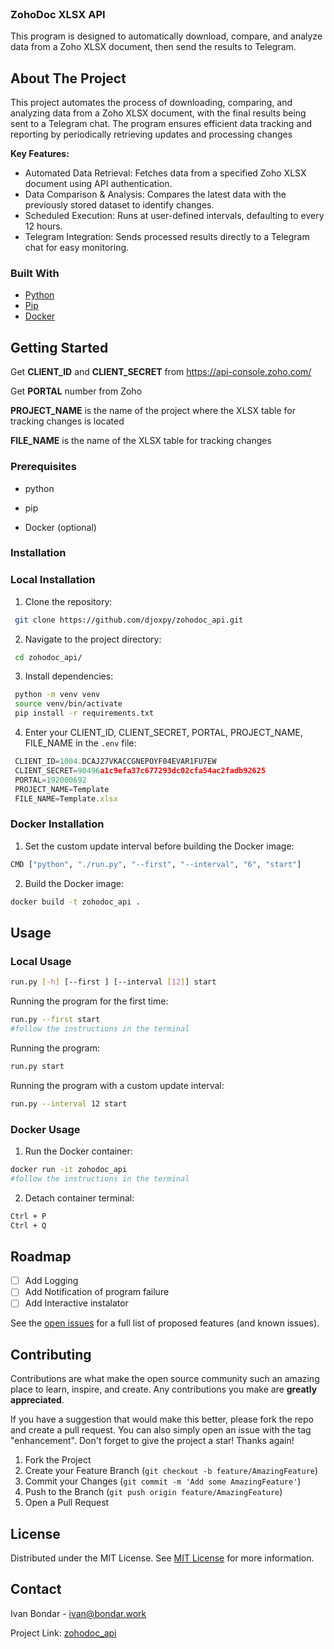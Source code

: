 
<br/>
<div>

<h3>ZohoDoc XLSX API</h3>
<p>
This program is designed to automatically download, compare, and analyze data from a Zoho XLSX document, then send the results to Telegram.


  


</p>
</div>

## About The Project

This project automates the process of downloading, comparing, and analyzing data from a Zoho XLSX document, with the final results being sent to a Telegram chat. The program ensures efficient data tracking and reporting by periodically retrieving updates and processing changes

<b>Key Features:</b>

- Automated Data Retrieval: Fetches data from a specified Zoho XLSX document using API authentication.
- Data Comparison & Analysis: Compares the latest data with the previously stored dataset to identify changes.
- Scheduled Execution: Runs at user-defined intervals, defaulting to every 12 hours.
- Telegram Integration: Sends processed results directly to a Telegram chat for easy monitoring.
### Built With

- [Python](https://www.python.org/)
- [Pip](https://pypi.org/project/pip/)
- [Docker](https://www.docker.com/)
## Getting Started

Get <b>CLIENT_ID</b> and <b>CLIENT_SECRET</b> from  https://api-console.zoho.com/

Get <b>PORTAL</b> number from Zoho

<b>PROJECT_NAME</b> is the name of the project where the XLSX table for tracking changes is located

<b>FILE_NAME</b> is the name of the XLSX table for tracking changes
### Prerequisites

- python

- pip

- Docker (optional)

### Installation

<h3>Local Installation</h3>

1. Clone the repository:
  ```sh
   git clone https://github.com/djoxpy/zohodoc_api.git
  ```
2. Navigate to the project directory:
  ```sh
   cd zohodoc_api/
  ```
3. Install dependencies:
  ```sh
   python -m venv venv
   source venv/bin/activate
   pip install -r requirements.txt
   ```
4. Enter your CLIENT_ID, CLIENT_SECRET, PORTAL, PROJECT_NAME, FILE_NAME in the `.env` file:
  ```js
   CLIENT_ID=1004.DCAJ27VKACCGNEPOYF04EVAR1FU7EW
   CLIENT_SECRET=90496a1c9efa37c677293dc02cfa54ac2fadb92625
   PORTAL=192000692
   PROJECT_NAME=Template
   FILE_NAME=Template.xlsx
  ```

<h3>Docker Installation</h3>

1. Set the custom update interval before building the Docker image:

  ```sh
  CMD ["python", "./run.py", "--first", "--interval", "6", "start"]
  ```

2.  Build the Docker image:
   ```sh
   docker build -t zohodoc_api .
   ```

## Usage

   <h3>Local Usage</h3>

   ```sh
   run.py [-h] [--first ] [--interval [12]] start
   ```
Running the program for the first time:
   ```sh
   run.py --first start
   #follow the instructions in the terminal
  ```

Running the program:
  ```sh
  run.py start
  ```
Running the program with a custom update interval:
  ```sh
  run.py --interval 12 start
  ```

 <h3>Docker Usage</h3>

1.  Run the Docker container:
   ```sh
   docker run -it zohodoc_api
   #follow the instructions in the terminal
   ```

2. Detach container terminal:
  ```sh
  Ctrl + P
  Ctrl + Q
  ```

## Roadmap

- [ ] Add Logging
- [ ] Add Notification of program failure
- [ ] Add Interactive instalator

See the [open issues](https://github.com/djoxpy/zohodoc_api/issues) for a full list of proposed features (and known issues).
## Contributing

Contributions are what make the open source community such an amazing place to learn, inspire, and create. Any contributions you make are **greatly appreciated**.

If you have a suggestion that would make this better, please fork the repo and create a pull request. You can also simply open an issue with the tag "enhancement".
Don't forget to give the project a star! Thanks again!

1. Fork the Project
2. Create your Feature Branch (`git checkout -b feature/AmazingFeature`)
3. Commit your Changes (`git commit -m 'Add some AmazingFeature'`)
4. Push to the Branch (`git push origin feature/AmazingFeature`)
5. Open a Pull Request
## License

Distributed under the MIT License. See [MIT License](https://opensource.org/licenses/MIT) for more information.
## Contact

Ivan Bondar - ivan@bondar.work

Project Link: [zohodoc_api](https://github.com/djoxpy/zohodoc_api)
